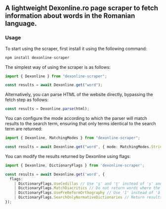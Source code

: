 ## A lightweight Dexonline.ro page scraper to fetch information about words in the Romanian language.

### Usage

To start using the scraper, first install it using the following command:

```ts
npm install dexonline-scraper
```

The simplest way of using the scraper is as follows:

```ts
import { Dexonline } from "dexonline-scraper";

const results = await Dexonline.get("word");
```

Alternatively, you can parse HTML of the website directly, bypassing the fetch
step as follows:

```ts
const results = Dexonline.parse(html);
```

You can configure the mode according to which the parser will match results to
the search term, ensuring that only terms identical to the search term are
returned:

```ts
import { Dexonline, MatchingModes } from "dexonline-scraper";

const results = await Dexonline.get("word", { mode: MatchingModes.Strict });
```

You can modify the results returned by Dexonline using flags:

```ts
import { Dexonline, DictionaryFlags } from 'dexonline-scraper';

const results = await Dexonline.get('word', {
  flags: 
    | DictionaryFlags.UseCedillas // Use 'ş' and 'ţ' instead of 'ș' and 'ț'.
    | DictionaryFlags.MatchDiacritics // Do not return words where the only difference is a diacritic.
    | DictionaryFlags.UsePreReformOrthography // Use 'î' instead of 'â' in all cases except for the word 'român' and its derivatives.
    | DictionaryFlags.SearchOnlyNormativeDictionaries // Return results obtained only from the DEX and/or the DOOM.
});
```
